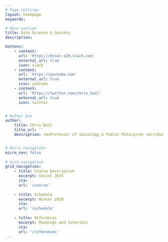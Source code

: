 ```yaml
---
# Page settings
layout: homepage
keywords:

# Hero section
title: Data Science & Society
description: 

buttons:
    - content:
      url: 'https://dssoc-s20.slack.com'
      external_url: true
      icon: slack
    - content:
      url: 'https://youtube.com'
      external_url: true
      icon: youtube      
    - content:
      url: 'https://twitter.com/chris_bail'
      external_url: true
      icon: twitter


# Author box
author: 
    title: Chris Bail
    title_url: ''
    description: <b>Professor of Sociology & Public Policy</b> <br/>Duke University <br/> https://www.chrisbail.net/ 


# Micro navigation
micro_nav: false
    
# Grid navigation
grid_navigation:
    - title: Course Description
      excerpt: Sociol 367S
      cta:
      url: '/course'
      
    - title: Schedule
      excerpt: Winter 2020
      cta: 
      url: '/schedule'
      
    - title: References
      excerpt: Readings and tutorials
      cta: 
      url: '/references'
---
```

